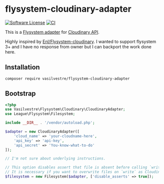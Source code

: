 # flysystem-cloudinary-adapter
[![Software License](https://img.shields.io/badge/license-MIT-brightgreen.svg?style=flat-square)](LICENSE)
[![CI](https://github.com/vasilvestre/flysystem-cloudinary-adapter/actions/workflows/php.yml/badge.svg)](https://github.com/vasilvestre/flysystem-cloudinary-adapter/actions/workflows/php.yml)

This is a [Flysystem adapter](https://github.com/thephpleague/flysystem) for [Cloudinary API](http://cloudinary.com/documentation/php_integration).

Highly inspired by [Enl/Flysystem-cloudinary](https://github.com/enl/flysystem-cloudinary).
I wanted to support flysystem 3+ and I have no response from owner but I can backport the work done here.

## Installation

```
composer require vasilvestre/flysystem-cloudinary-adapter
```

## Bootstrap

``` php
<?php
use Vasilvestre\Flysystem\Cloudinary\CloudinaryAdapter;
use League\Flysystem\Filesystem;

include __DIR__ . '/vendor/autoload.php';

$adapter = new CloudinaryAdapter([
    'cloud_name' => 'your-cloudname-here',
    'api_key' => 'api-key',
    'api_secret' => 'You-know-what-to-do'
]);

// I'm not sure about underlying instructions.

// This option disables assert that file is absent before calling `write`.
// It is necessary if you want to overwrite files on `write` as Cloudinary does it by default.
$filesystem = new Filesystem($adapter, ['disable_asserts' => true]);
```
